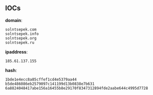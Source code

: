 
## IOCs

__domain__:

```text
solntsepek.com
solntsepek.info
solntsepek.org
solntsepek.ru
```
__ipaddress__:

```text
185.61.137.155
```
__hash__:

```text
1bde1e4ecc8a85cffef1cd4e5379aa44
b5de486086eb2579097c141199d13b0838e7b631
6a8824048417abe156a16455b8e29170f8347312894fde2aabe644c4995d7728
```